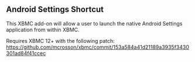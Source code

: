Android Settings Shortcut
-------------------------
This XBMC add-on will allow a user to launch the native Android Settings application from within XBMC.

Requires XBMC 12+ with the following patch:
https://github.com/mcrosson/xbmc/commit/153a584a41d21189a3935f3430301ad84f41ccec
